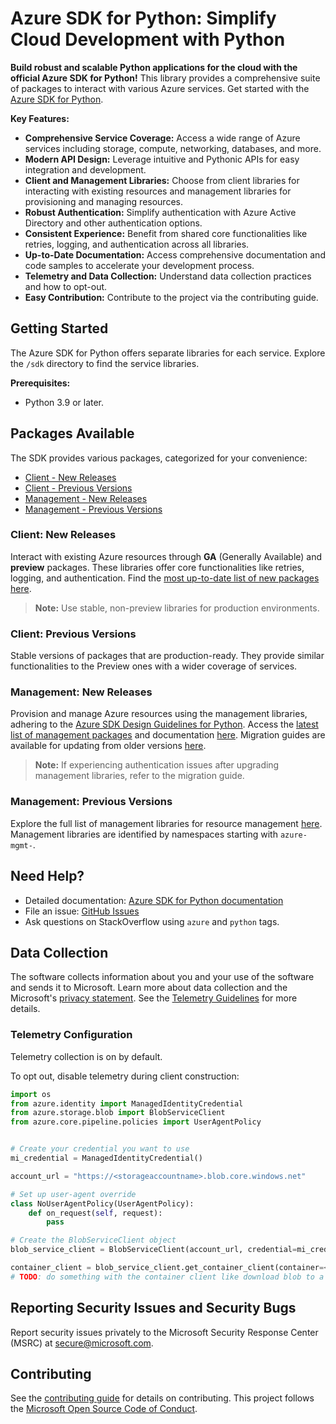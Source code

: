 # Azure SDK for Python: Simplify Cloud Development with Python

**Build robust and scalable Python applications for the cloud with the official Azure SDK for Python!**  This library provides a comprehensive suite of packages to interact with various Azure services.  Get started with the [Azure SDK for Python](https://github.com/Azure/azure-sdk-for-python).

**Key Features:**

*   **Comprehensive Service Coverage:** Access a wide range of Azure services including storage, compute, networking, databases, and more.
*   **Modern API Design:** Leverage intuitive and Pythonic APIs for easy integration and development.
*   **Client and Management Libraries:** Choose from client libraries for interacting with existing resources and management libraries for provisioning and managing resources.
*   **Robust Authentication:** Simplify authentication with Azure Active Directory and other authentication options.
*   **Consistent Experience:** Benefit from shared core functionalities like retries, logging, and authentication across all libraries.
*   **Up-to-Date Documentation:** Access comprehensive documentation and code samples to accelerate your development process.
*   **Telemetry and Data Collection:** Understand data collection practices and how to opt-out.
*   **Easy Contribution:** Contribute to the project via the contributing guide.

## Getting Started

The Azure SDK for Python offers separate libraries for each service. Explore the `/sdk` directory to find the service libraries.

**Prerequisites:**
*   Python 3.9 or later.

## Packages Available

The SDK provides various packages, categorized for your convenience:

*   [Client - New Releases](#client-new-releases)
*   [Client - Previous Versions](#client-previous-versions)
*   [Management - New Releases](#management-new-releases)
*   [Management - Previous Versions](#management-previous-versions)

### Client: New Releases

Interact with existing Azure resources through **GA** (Generally Available) and **preview** packages. These libraries offer core functionalities like retries, logging, and authentication.  Find the [most up-to-date list of new packages here](https://azure.github.io/azure-sdk/releases/latest/index.html#python).

> **Note:** Use stable, non-preview libraries for production environments.

### Client: Previous Versions

Stable versions of packages that are production-ready. They provide similar functionalities to the Preview ones with a wider coverage of services.

### Management: New Releases

Provision and manage Azure resources using the management libraries, adhering to the [Azure SDK Design Guidelines for Python](https://azure.github.io/azure-sdk/python/guidelines/). Access the [latest list of management packages](https://azure.github.io/azure-sdk/releases/latest/mgmt/python.html) and documentation [here](https://aka.ms/azsdk/python/mgmt). Migration guides are available for updating from older versions [here](https://github.com/Azure/azure-sdk-for-python/blob/main/doc/sphinx/mgmt_quickstart.rst#migration-guide).

> **Note:** If experiencing authentication issues after upgrading management libraries, refer to the migration guide.

### Management: Previous Versions

Explore the full list of management libraries for resource management [here](https://azure.github.io/azure-sdk/releases/latest/all/python.html). Management libraries are identified by namespaces starting with `azure-mgmt-`.

## Need Help?

*   Detailed documentation: [Azure SDK for Python documentation](https://aka.ms/python-docs)
*   File an issue: [GitHub Issues](https://github.com/Azure/azure-sdk-for-python/issues)
*   Ask questions on StackOverflow using `azure` and `python` tags.

## Data Collection

The software collects information about you and your use of the software and sends it to Microsoft. Learn more about data collection and the Microsoft's [privacy statement](https://go.microsoft.com/fwlink/?LinkID=824704). See the [Telemetry Guidelines](https://azure.github.io/azure-sdk/general_azurecore.html#telemetry-policy) for more details.

### Telemetry Configuration

Telemetry collection is on by default.

To opt out, disable telemetry during client construction:

```python
import os
from azure.identity import ManagedIdentityCredential
from azure.storage.blob import BlobServiceClient
from azure.core.pipeline.policies import UserAgentPolicy


# Create your credential you want to use
mi_credential = ManagedIdentityCredential()

account_url = "https://<storageaccountname>.blob.core.windows.net"

# Set up user-agent override
class NoUserAgentPolicy(UserAgentPolicy):
    def on_request(self, request):
        pass

# Create the BlobServiceClient object
blob_service_client = BlobServiceClient(account_url, credential=mi_credential, user_agent_policy=NoUserAgentPolicy())

container_client = blob_service_client.get_container_client(container=<container_name>)
# TODO: do something with the container client like download blob to a file
```

## Reporting Security Issues and Security Bugs

Report security issues privately to the Microsoft Security Response Center (MSRC) at <secure@microsoft.com>.

## Contributing

See the [contributing guide](https://github.com/Azure/azure-sdk-for-python/blob/main/CONTRIBUTING.md) for details on contributing.  This project follows the [Microsoft Open Source Code of Conduct](https://opensource.microsoft.com/codeofconduct/).